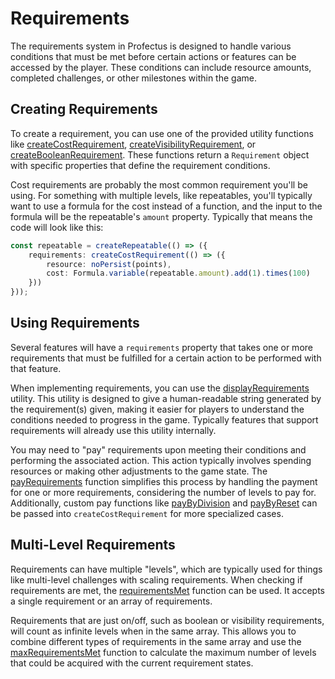 # Requirements

The requirements system in Profectus is designed to handle various conditions that must be met before certain actions or features can be accessed by the player. These conditions can include resource amounts, completed challenges, or other milestones within the game.

## Creating Requirements

To create a requirement, you can use one of the provided utility functions like [createCostRequirement](/api/game/requirements/functions/createCostRequirement), [createVisibilityRequirement](/api/game/requirements/functions/createVisibilityRequirement), or [createBooleanRequirement](/api/game/requirements/functions/createBooleanRequirement). These functions return a `Requirement` object with specific properties that define the requirement conditions.

Cost requirements are probably the most common requirement you'll be using. For something with multiple levels, like repeatables, you'll typically want to use a formula for the cost instead of a function, and the input to the formula will be the repeatable's `amount` property. Typically that means the code will look like this:

```ts
const repeatable = createRepeatable(() => ({
    requirements: createCostRequirement(() => ({
        resource: noPersist(points),
        cost: Formula.variable(repeatable.amount).add(1).times(100)
    }))
}));
```

## Using Requirements

Several features will have a `requirements` property that takes one or more requirements that must be fulfilled for a certain action to be performed with that feature.

When implementing requirements, you can use the [displayRequirements](/api/game/requirements/functions/displayRequirements) utility. This utility is designed to give a human-readable string generated by the requirement(s) given, making it easier for players to understand the conditions needed to progress in the game. Typically features that support requirements will already use this utility internally.

You may need to "pay" requirements upon meeting their conditions and performing the associated action. This action typically involves spending resources or making other adjustments to the game state. The [payRequirements](/api/game/requirements/functions/payRequirements) function simplifies this process by handling the payment for one or more requirements, considering the number of levels to pay for. Additionally, custom pay functions like [payByDivision](/api/game/requirements/functions/payByDivision) and [payByReset](/api/game/requirements/functions/payByReset) can be passed into `createCostRequirement` for more specialized cases.

## Multi-Level Requirements

Requirements can have multiple "levels", which are typically used for things like multi-level challenges with scaling requirements. When checking if requirements are met, the [requirementsMet](/api/game/requirements/functions/requirementsMet) function can be used. It accepts a single requirement or an array of requirements.

Requirements that are just on/off, such as boolean or visibility requirements, will count as infinite levels when in the same array. This allows you to combine different types of requirements in the same array and use the [maxRequirementsMet](/api/game/requirements/functions/maxRequirementsMet) function to calculate the maximum number of levels that could be acquired with the current requirement states.
